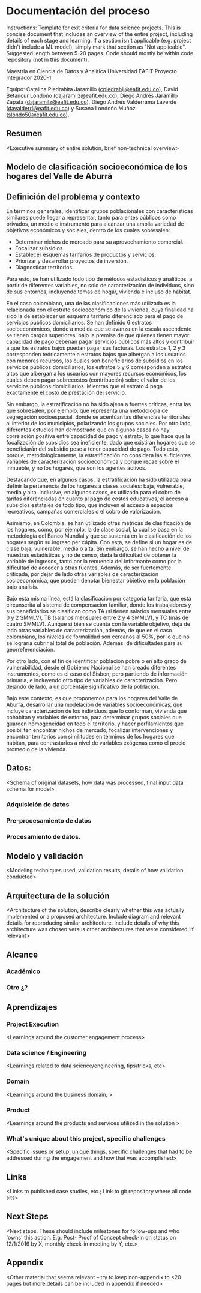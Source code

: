# Documentación del proceso

Instructions: Template for exit criteria for data science projects. 
This is concise document that includes an overview of the entire project, 
including details of each stage and learning. If a section isn't applicable 
(e.g. project didn't include a ML model), simply mark that section as "Not applicable". 
Suggested length between 5-20 pages. Code should mostly be within code repository (not in this document).

Maestria en Ciencia de Datos y Analítica
Universidad EAFIT
Proyecto Integrador
2020-1

Equipo: Catalina Piedrahita Jaramillo (cpiedrahij@eafit.edu.co), David Betancur Londoño (dajaramilz@eafit.edu.co), Diego Andrés Jaramillo Zapata (dajaramilz@eafit.edu.co), Diego Andrés Valderrama Laverde (davalderrl@eafit.edu.co) y Susana Londoño Muñoz (slondo50@eafit.edu.co).

##	Resumen

<Executive summary of entire solution, brief non-technical overview\>

##	Modelo de clasificación socioeconómica de los hogares del Valle de Aburrá

##	Definición del problema y contexto
En términos generales, identificar grupos poblacionales con características 
similares puede llegar a representar, tanto para entes públicos como privados, 
un medio o instrumento para alcanzar una amplia variedad de objetivos económicos 
y sociales, dentro de los cuales sobresalen:

-	Determinar nichos de mercado para su aprovechamiento comercial.
-	Focalizar subsidios.
-	Establecer esquemas tarifarios de productos y servicios.
-	Priorizar y desarrollar proyectos de inversión.
-	Diagnosticar territorios.

Para esto, se han utilizado todo tipo de métodos estadísticos y analíticos, 
a partir de diferentes variables, no solo de caracterización de individuos, 
sino de sus entornos, incluyendo temas de hogar, vivienda e incluso de hábitat.

En el caso colombiano, una de las clasificaciones más utilizada es la relacionada 
con el estrato socioeconómico de la vivienda, cuya finalidad ha sido la de 
establecer un esquema tarifario diferenciado para el pago de servicios 
públicos domiciliarios. Se han definido 6 estratos socioeconómicos, 
donde a medida que se avanza en la escala ascendente se tienen cargos superiores, 
bajo la premisa de que quienes tienen mayor capacidad de pago deberían pagar 
servicios públicos más altos y contribuir a que los estratos bajos puedan pagar 
sus facturas. Los estratos 1, 2 y 3 corresponden teóricamente a estratos bajos 
que albergan a los usuarios con menores recursos, los cuales son beneficiarios 
de subsidios en los servicios públicos domiciliarios; los estratos 5 y 6 
corresponden a estratos altos que albergan a los usuarios con mayores recursos 
económicos, los cuales deben pagar sobrecostos (contribución) sobre el valor 
de los servicios públicos domiciliarios. Mientras que el estrato 4 paga exactamente 
el costo de prestación del servicio.

Sin embargo, la estratificación no ha sido ajena a fuertes críticas, entra las 
que sobresalen, por ejemplo, que representa una metodología de segregación 
socioespacial, donde se acentúan las diferencias territoriales al interior 
de los municipios, polarizando los grupos sociales. Por otro lado, diferentes 
estudios han demostrado que en algunos casos no hay correlación positiva entre 
capacidad de pago y estrato, lo que hace que la focalización de subsidios sea 
ineficiente, dado que existirán hogares que se beneficiarán del subsidio pese 
a tener capacidad de pago. Todo esto, porque, metodológicamente, la estratificación 
no considera las suficientes variables de caracterización socioeconómica y porque
recae sobre el inmueble, y no los hogares, que son los agentes activos.

Destacando que, en algunos casos, la estratificación ha sido utilizada 
para definir la pertenencia de los hogares a clases sociales: baja, vulnerable, 
media y alta. Inclusive, en algunos casos, es utilizada para el cobro de tarifas 
diferenciadas en cuanto al pago de costos educativos, el acceso a subsidios 
estatales de todo tipo, que incluyen el acceso a espacios recreativos, campañas 
comerciales o el cobro de valorización.

Asimismo, en Colombia, se han utilizado otras métricas de clasificación de 
los hogares, como, por ejemplo, la de clase social, la cual se basa en la 
metodología del Banco Mundial y que se sustenta en la clasificación de los hogares 
según su ingreso per cápita. Con esta, se define si un hogar es de clase baja, 
vulnerable, media o alta. Sin embargo, se han hecho a nivel de muestras estadísticas 
y no de censo, dada la dificultad de obtener la variable de ingresos, tanto por 
la renuencia del informante como por la dificultad de acceder a otras fuentes. 
Además, de ser fuertemente criticada, por dejar de lado otras variables de 
caracterización socioeconómica, que pueden denotar bienestar objetivo en la 
población bajo análisis.

Bajo esta misma línea, está la clasificación por categoría tarifaria, 
que está circunscrita al sistema de compensación familiar, donde los trabajadores 
y sus beneficiarios se clasifican como TA (si tienen salarios mensuales entre 
0 y 2 SMMLV), TB (salarios mensuales entre 2 y 4 SMMLV), y TC (más de cuatro SMMLV). 
Aunque si bien se cuenta con la variable objetivo, deja de lado otras variables 
de caracterización, además, de que en el caso colombiano, los niveles de formalidad 
son cercanos al 50%, por lo que no se lograría cubrir al total de población. 
Además, de dificultades para su georreferenciación.

Por otro lado, con el fin de identificar población pobre o en alto grado de 
vulnerabilidad, desde el Gobierno Nacional se han creado diferentes instrumentos, 
como es el caso del Sisben, pero partiendo de información primaria, e incluyendo 
otro tipo de variables de caracterización. Pero dejando de lado, a un porcentaje 
significativo de la población.

Bajo este contexto, es que proponemos para los hogares del Valle de Aburrá, 
desarrollar una modelación de variables socioeconómicas, que incluye caracterización
de los individuos que lo conforman, vivienda que cohabitan y variables de entorno, 
para determinar grupos sociales que guarden homogeneidad en todo el territorio, 
y hacer perfilamientos que posibiliten encontrar nichos de mercado, focalizar 
intervenciones y encontrar territorios con similitudes en términos de los 
hogares que habitan, para contrastarlos a nivel de variables exógenas como el 
precio promedio de la vivienda.

##	Datos:
<Schema of original datasets, how data was processed, final input data schema for model\>

### Adquisición de datos

### Pre-procesamiento de datos

### Procesamiento de datos.


##	Modelo y validación
<Modeling techniques used, validation results, details of 
how validation conducted\>

##	Arquitectura de la solución
<Architecture of the solution, describe clearly whether 
this was actually implemented or a proposed architecture. 
Include diagram and relevant details for reproducing similar architecture. 
Include details of why this architecture was chosen versus other 
architectures that were considered, if relevant\>

## Alcance

### Académico

### Otro ¿?

##	Aprendizajes

### 	Project Execution
<Learnings around the customer engagement process\>

### Data science / Engineering
<Learnings related to data science/engineering, tips/tricks, etc\>


### Domain
<Learnings around the business domain, \>


### Product
<Learnings around the products and services utilized in the solution \>

###	What's unique about this project, specific challenges
<Specific issues or setup, unique things, specific challenges that had to be addressed during the engagement and how that was accomplished\>

##	Links
<Links to published case studies, etc.; Link to git repository where all code sits\>


##	Next Steps
 
<Next steps. These should include milestones for follow-ups and who 'owns' this action. E.g. Post- Proof of Concept check-in on status on 12/1/2016 by X, monthly check-in meeting by Y, etc.\>

## Appendix
<Other material that seems relevant – try to keep non-appendix to <20 pages but more details can be included in appendix if needed\>